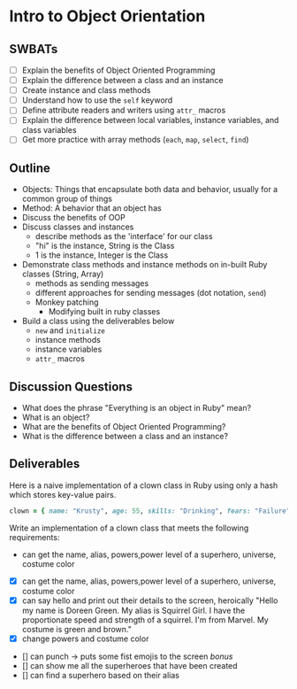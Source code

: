 Intro to Object Orientation
===

## SWBATs
- [ ] Explain the benefits of Object Oriented Programming
- [ ] Explain the difference between a class and an instance
- [ ] Create instance and class methods
- [ ] Understand how to use the `self` keyword
- [ ] Define attribute readers and writers using `attr_` macros
- [ ] Explain the difference between local variables, instance variables, and class variables
- [ ] Get more practice with array methods (`each`, `map`, `select`, `find`)

## Outline
- Objects: Things that encapsulate both data and behavior, usually for a common group of things
-  Method: A behavior that an object has
- Discuss the benefits of OOP
- Discuss classes and instances
  - describe methods as the 'interface' for our class
  - "hi" is the instance, String is the Class
  - 1 is the instance, Integer is the Class
- Demonstrate class methods and instance methods on in-built Ruby classes (String, Array)
  - methods as sending messages
  - different approaches for sending messages (dot notation, `send`)
  - Monkey patching
    - Modifying built in ruby classes
- Build a class using the deliverables below
  - `new` and `initialize`
  - instance methods
  - instance variables
  - `attr_` macros


## Discussion Questions
- What does the phrase "Everything is an object in Ruby" mean?
- What is an object?
- What are the benefits of Object Oriented Programming?
- What is the difference between a class and an instance?

## Deliverables

Here is a naive implementation of a clown class in Ruby using only a hash which stores key-value pairs.

```rb
clown = { name: "Krusty", age: 55, skills: "Drinking", fears: "Failure" }
```

Write an implementation of a clown class that meets the following requirements:

- can get the name, alias, powers,power level of a superhero, universe, costume color


- [x] can get the name, alias, powers,power level of a superhero, universe, costume color
- [x] can say hello and print out their details to the screen, heroically
"Hello my name is Doreen Green. My alias is Squirrel Girl. I have the proportionate speed and strength of a squirrel. I'm from Marvel. My costume is green and brown."
- [x] change powers and costume color
- [] can punch -> puts some fist emojis to the screen
*bonus*
- [] can show me all the superheroes that have been created
- [] can find a superhero based on their alias
